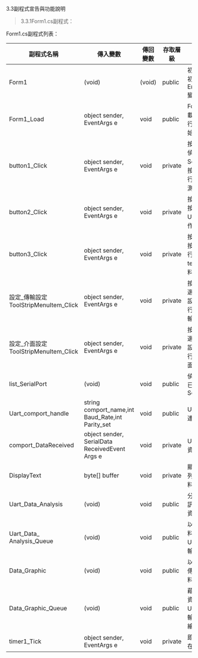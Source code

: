 3.3副程式宣告與功能說明

>   3.3.1Form1.cs副程式：

Form1.cs副程式列表：

| 副程式名稱                             | 傳入變數                                            | 傳回變數 | 存取層級 | 功能																									|
|----------------------------------------|-----------------------------------------------------|----------|----------|------------------------------------------------------------------------------------------------------|
| Form1                                  | (void)                                              | (void)   | public   | 初始化表單 初始化ErrorCode 變數為0																	|
| Form1\_Load                            | object sender, EventArgs e                          | void     | public   | Form1表單載入時 執行，執行初始設定																	|
| button1\_Click                         | object sender, EventArgs e                          | void     | private  | 按下「重新偵測SerialPort」按鈕時執行，重新偵測串列埠													|
| button2\_Click                         | object sender, EventArgs e                          | void     | private  | 按下「連線」按鈕時執行Uart連線工作																	|
| button3\_Click                         | object sender, EventArgs e                          | void     | private  | 按下「清除」按鈕時執行，清空 textBox1資料															|
| 設定\_傳輸設定ToolStripMenuItem\_Click | object sender, EventArgs e                          | void     | private  | 按下功能表選項「傳輸設定」時執行 ，顯示傳輸設定表單													|
| 設定\_介面設定ToolStripMenuItem\_Click | object sender, EventArgs e                          | void     | private  | 按下功能表選項「介面設定」時執行 ，顯示介面設定表單													|
| list\_SerialPort                       | (void)                                              | void     | public   | 偵測並列出已連線的SerialPort																			|
| Uart\_comport\_handle                  | string comport\_name,int Baud\_Rate,int Parity\_set | void     | public   | Uart串列埠連線處理																					|
| comport\_DataReceived                  | object sender, SerialData ReceivedEvent Args e      | void     | private  | Uart串列埠資料接收																					|
| DisplayText                            | byte[] buffer                                       | void     | private  | 顯示Uart串列埠接收資料																				|
| Uart\_Data\_Analysis                   | (void)                                              | void     | public   | 分析Uart通訊傳輸接收資料																				|
| Uart\_Data\_ Analysis\_Queue           | (void)                                              | void     | public   | 以Queue資料結構分析Uart通訊傳輸接收資料																|
| Data\_Graphic                          | (void)                                              | void     | public   | 以Uart通訊傳輸接收資料繪圖																			|
| Data\_Graphic\_Queue                   | (void)                                              | void     | public   | 藉由Queue資料結構將Uart通訊傳輸接收資料繪圖															|
| timer1\_Tick                           | object sender, EventArgs e                          | void     | private  | 即時更新現在時間																						|


